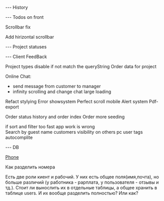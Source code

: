 
--- History 

--- Todos on front 

Scrollbar fix 

Add hirizontal scrollbar

--- Project statuses 

--- Client FeedBack

Project types disable if not match the queryString 
Order data for project 


Online Chat:  
- send message from customer to manager 
- infinity scrolling and change chat large loading 


Refact stylying 
Error  showsystem 
Perfect scroll mobile 
Alert system 
Pdf-export 

Order status history and order index 
Order more seeding 

if sort and filter too fast app work is wrong  
Search by guest name 
customers visibility on others pc 
user tags autocomplite 


--- DB 

[Phone](https://petrenco.com/mysql.php?txt=168)

Как разделить номера 

Есть две роли киент и рабочий. У них есть общее поля(имя,почта), но больше различий (у работника - рарплата, у пользователя - отзывы и тд.). Стоит ли вынослить их в отдельные таблицы, а общее хранить в таблице users. И их вообще разделить полностью? Или как? 



